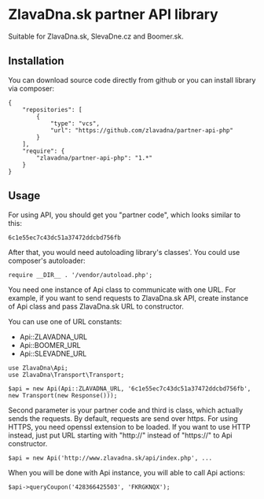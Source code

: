 # ZlavaDna.sk partner API library
Suitable for ZlavaDna.sk, SlevaDne.cz and Boomer.sk.

## Installation

You can download source code directly from github or you can install library via composer:

```
{
    "repositories": [
        {
            "type": "vcs",
            "url": "https://github.com/zlavadna/partner-api-php"
        }
    ],
    "require": {
        "zlavadna/partner-api-php": "1.*"
    }
}
```

## Usage

For using API, you should get you "partner code", which looks similar to this:

```
6c1e55ec7c43dc51a37472ddcbd756fb
```

After that, you would need autoloading library's classes'. You could use composer's autoloader:

```
require __DIR__ . '/vendor/autoload.php';
```

You need one instance of Api class to communicate with one URL.
For example, if you want to send requests to ZlavaDna.sk API,
create instance of Api class and pass ZlavaDna.sk URL to constructor.

You can use one of URL constants:
- Api::ZLAVADNA_URL
- Api::BOOMER_URL
- Api::SLEVADNE_URL

```
use ZlavaDna\Api;
use ZlavaDna\Transport\Transport;

$api = new Api(Api::ZLAVADNA_URL, '6c1e55ec7c43dc51a37472ddcbd756fb', new Transport(new Response()));
```

Second parameter is your partner code and third is class, which actually sends the requests.
By default, requests are send over https. For using HTTPS, you need openssl extension to be loaded.
If you want to use HTTP instead, just put URL starting with "http://" instead of "https://" to Api constructor.

```
$api = new Api('http://www.zlavadna.sk/api/index.php', ...
```

When you will be done with Api instance, you will able to call Api actions:

```
$api->queryCoupon('428366425503', 'FKRGKNQX');
```